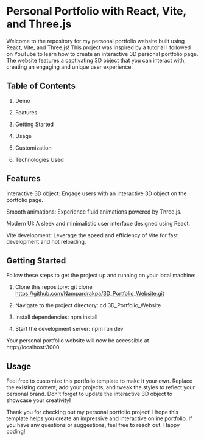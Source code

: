 # Personal Portfolio with React, Vite, and Three.js

Welcome to the repository for my personal portfolio website built using React, Vite, and Three.js! This project was inspired by a tutorial I followed on YouTube to learn how to create an interactive 3D personal portfolio page. The website features a captivating 3D object that you can interact with, creating an engaging and unique user experience.

## Table of Contents

1. Demo

2. Features

3. Getting Started

4. Usage

5. Customization

6. Technologies Used



## Features

Interactive 3D object: Engage users with an interactive 3D object on the portfolio page.

Smooth animations: Experience fluid animations powered by Three.js.

Modern UI: A sleek and minimalistic user interface designed using React.

Vite development: Leverage the speed and efficiency of Vite for fast development and hot reloading.


## Getting Started

Follow these steps to get the project up and running on your local machine:

1. Clone this repository: git clone https://github.com/Nampardrakpa/3D_Portfolio_Website.git

2. Navigate to the project directory: cd 3D_Portfolio_Website

3. Install dependencies: npm install

4. Start the development server: npm run dev

Your personal portfolio website will now be accessible at http://localhost:3000.


## Usage

Feel free to customize this portfolio template to make it your own. Replace the existing content, add your projects, and tweak the styles to reflect your personal brand. Don't forget to update the interactive 3D object to showcase your creativity!



Thank you for checking out my personal portfolio project! I hope this template helps you create an impressive and interactive online portfolio. If you have any questions or suggestions, feel free to reach out. Happy coding!
